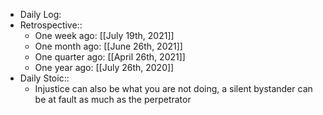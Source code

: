- Daily Log:
- Retrospective::
    - One week ago: [[July 19th, 2021]]
    - One month ago: [[June 26th, 2021]]
    - One quarter ago: [[April 26th, 2021]]
    - One year ago: [[July 26th, 2020]]
- Daily Stoic::
    - Injustice can also be what you are not doing, a silent bystander can be at fault as much as the perpetrator
